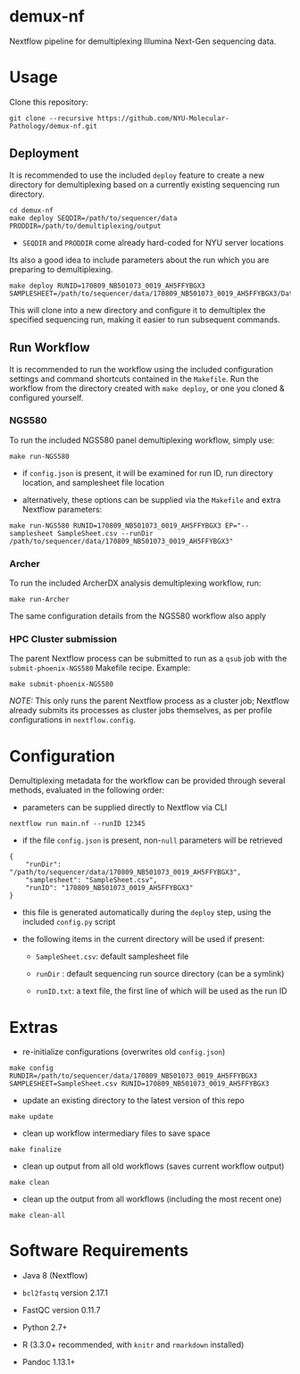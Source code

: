# demux-nf

Nextflow pipeline for demultiplexing Illumina Next-Gen sequencing data.

# Usage

Clone this repository:

```
git clone --recursive https://github.com/NYU-Molecular-Pathology/demux-nf.git
```

## Deployment

It is recommended to use the included `deploy` feature to create a new directory for demultiplexing based on a currently existing sequencing run directory.

```
cd demux-nf
make deploy SEQDIR=/path/to/sequencer/data PRODDIR=/path/to/demultiplexing/output
```

- `SEQDIR` and `PRODDIR` come already hard-coded for NYU server locations

Its also a good idea to include parameters about the run which you are preparing to demultiplexing.

```
make deploy RUNID=170809_NB501073_0019_AH5FFYBGX3 SAMPLESHEET=/path/to/sequencer/data/170809_NB501073_0019_AH5FFYBGX3/Data/Intensities/BaseCalls/SampleSheet.csv
```

This will clone into a new directory and configure it to demultiplex the specified sequencing run, making it easier to run subsequent commands.

## Run Workflow

It is recommended to run the workflow using the included configuration settings and command shortcuts contained in the `Makefile`. Run the workflow from the directory created with `make deploy`, or one you cloned & configured yourself.

### NGS580

To run the included NGS580 panel demultiplexing workflow, simply use:

```
make run-NGS580
```
- if `config.json` is present, it will be examined for run ID, run directory location, and samplesheet file location

- alternatively, these options can be supplied via the `Makefile` and extra Nextflow parameters:


```
make run-NGS580 RUNID=170809_NB501073_0019_AH5FFYBGX3 EP="--samplesheet SampleSheet.csv --runDir /path/to/sequencer/data/170809_NB501073_0019_AH5FFYBGX3"
```

### Archer

To run the included ArcherDX analysis demultiplexing workflow, run:


```
make run-Archer
```

The same configuration details from the NGS580 workflow also apply

### HPC Cluster submission

The parent Nextflow process can be submitted to run as a `qsub` job with the `submit-phoenix-NGS580` Makefile recipe. Example: 

```
make submit-phoenix-NGS580
```

_NOTE:_ This only runs the parent Nextflow process as a cluster job; Nextflow already submits its processes as cluster jobs themselves, as per profile configurations in `nextflow.config`. 

# Configuration

Demultiplexing metadata for the workflow can be provided through several methods, evaluated in the following order:

- parameters can be supplied directly to Nextflow via CLI

```
nextflow run main.nf --runID 12345
```

- if the file `config.json` is present, non-`null` parameters will be retrieved

```
{
    "runDir": "/path/to/sequencer/data/170809_NB501073_0019_AH5FFYBGX3",
    "samplesheet": "SampleSheet.csv",
    "runID": "170809_NB501073_0019_AH5FFYBGX3"
}
```

  - this file is generated automatically during the `deploy` step, using the included `config.py` script

- the following items in the current directory will be used if present:

  - `SampleSheet.csv`: default samplesheet file

  - `runDir` : default sequencing run source directory (can be a symlink)
  
  - `runID.txt`: a text file, the first line of which will be used as the run ID

# Extras

- re-initialize configurations (overwrites old `config.json`)

```
make config RUNDIR=/path/to/sequencer/data/170809_NB501073_0019_AH5FFYBGX3 SAMPLESHEET=SampleSheet.csv RUNID=170809_NB501073_0019_AH5FFYBGX3
```

- update an existing directory to the latest version of this repo

```
make update
```

- clean up workflow intermediary files to save space

```
make finalize
```

- clean up output from all old workflows (saves current workflow output)

```
make clean
```

- clean up the output from all workflows (including the most recent one)

```
make clean-all
```

# Software Requirements

- Java 8 (Nextflow)

- `bcl2fastq` version 2.17.1

- FastQC version 0.11.7

- Python 2.7+

- R (3.3.0+ recommended, with `knitr` and `rmarkdown` installed)

- Pandoc 1.13.1+
